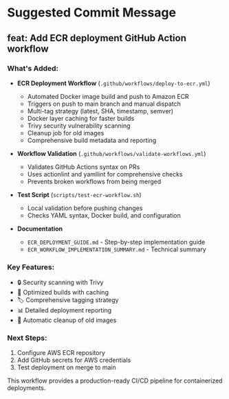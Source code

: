 # Suggested Commit Message

## feat: Add ECR deployment GitHub Action workflow

### What's Added:
- **ECR Deployment Workflow** (`.github/workflows/deploy-to-ecr.yml`)
  - Automated Docker image build and push to Amazon ECR
  - Triggers on push to main branch and manual dispatch
  - Multi-tag strategy (latest, SHA, timestamp, semver)
  - Docker layer caching for faster builds
  - Trivy security vulnerability scanning
  - Cleanup job for old images
  - Comprehensive build metadata and reporting

- **Workflow Validation** (`.github/workflows/validate-workflows.yml`)
  - Validates GitHub Actions syntax on PRs
  - Uses actionlint and yamllint for comprehensive checks
  - Prevents broken workflows from being merged

- **Test Script** (`scripts/test-ecr-workflow.sh`)
  - Local validation before pushing changes
  - Checks YAML syntax, Docker build, and configuration

- **Documentation**
  - `ECR_DEPLOYMENT_GUIDE.md` - Step-by-step implementation guide
  - `ECR_WORKFLOW_IMPLEMENTATION_SUMMARY.md` - Technical summary

### Key Features:
- 🔒 Security scanning with Trivy
- 🚀 Optimized builds with caching
- 🏷️ Comprehensive tagging strategy
- 📊 Detailed deployment reporting
- 🔄 Automatic cleanup of old images

### Next Steps:
1. Configure AWS ECR repository
2. Add GitHub secrets for AWS credentials
3. Test deployment on merge to main

This workflow provides a production-ready CI/CD pipeline for containerized deployments.